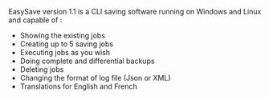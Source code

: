 EasySave version 1.1 is a CLI saving software running on Windows and Linux and capable of :
- Showing the existing jobs
- Creating up to 5 saving jobs
- Executing jobs as you wish
- Doing complete and differential backups
- Deleting jobs
- Changing the format of log file (Json or XML)
- Translations for English and French

